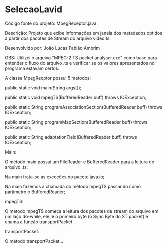 # SelecaoLavid
Código fonte do projeto: MpegReceptor.java

Descrição: Projeto que exibe informações em janela dos metadados obtidos a partir dos pacotes de Stream do arquivo video.ts.

Desenvolvido por: João Lucas Fabião Amorim

OBS: Utilizei o arquivo "MPEG-2 TS packet analyser.exe" como base para entender o fluxo do arquivo .ts e verificar se os valores apresentados no programa estavam certos.


A classe MpegRecptor possui 5 metodos:

  public static void main(String args[]);
  
  public static void mpegTS(BufferedReader buff) throws IOException;
  
  public static String programAssociationSection(BufferedReader buff) throws IOException;
  
  public static String programMapSection(BufferedReader buff) throws IOException;
  
  public static String adaptationField(BufferedReader buff) throws IOException;
  

Main:

  O método main possui um FileReader e BufferedReader para a leitura do arquivo .ts;
  
  Na main trata-se as exceções do pacote java.io;
  
  Na main fazemos a chamada do método mpegTS passando como parâmetro o BufferedReader;
  
mpegTS:

  O método mpegTS começa a leitura dos pacotes de stream do arquivo em um laço do-while, ele lê o primeiro byte (o Sync Byte do ST packet) e chama a função transportPacket.
  
transportPacket:
  
  O método transportPacket...
